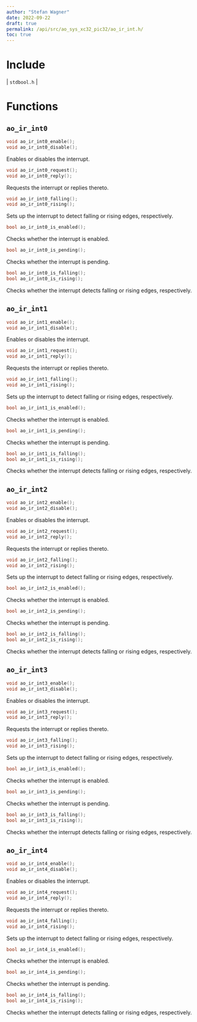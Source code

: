 ```yaml
---
author: "Stefan Wagner"
date: 2022-09-22
draft: true
permalink: /api/src/ao_sys_xc32_pic32/ao_ir_int.h/
toc: true
---
```


# Include

| `stdbool.h` |

# Functions

## `ao_ir_int0`

```c
void ao_ir_int0_enable();
void ao_ir_int0_disable();
```

Enables or disables the interrupt.

```c
void ao_ir_int0_request();
void ao_ir_int0_reply();
```

Requests the interrupt or replies thereto.

```c
void ao_ir_int0_falling();
void ao_ir_int0_rising();
```

Sets up the interrupt to detect falling or rising edges, respectively.

```c
bool ao_ir_int0_is_enabled();
```

Checks whether the interrupt is enabled.

```c
bool ao_ir_int0_is_pending();
```

Checks whether the interrupt is pending.

```c
bool ao_ir_int0_is_falling();
bool ao_ir_int0_is_rising();
```

Checks whether the interrupt detects falling or rising edges, respectively.

## `ao_ir_int1`

```c
void ao_ir_int1_enable();
void ao_ir_int1_disable();
```

Enables or disables the interrupt.

```c
void ao_ir_int1_request();
void ao_ir_int1_reply();
```

Requests the interrupt or replies thereto.

```c
void ao_ir_int1_falling();
void ao_ir_int1_rising();
```

Sets up the interrupt to detect falling or rising edges, respectively.

```c
bool ao_ir_int1_is_enabled();
```

Checks whether the interrupt is enabled.

```c
bool ao_ir_int1_is_pending();
```

Checks whether the interrupt is pending.

```c
bool ao_ir_int1_is_falling();
bool ao_ir_int1_is_rising();
```

Checks whether the interrupt detects falling or rising edges, respectively.

## `ao_ir_int2`

```c
void ao_ir_int2_enable();
void ao_ir_int2_disable();
```

Enables or disables the interrupt.

```c
void ao_ir_int2_request();
void ao_ir_int2_reply();
```

Requests the interrupt or replies thereto.

```c
void ao_ir_int2_falling();
void ao_ir_int2_rising();
```

Sets up the interrupt to detect falling or rising edges, respectively.

```c
bool ao_ir_int2_is_enabled();
```

Checks whether the interrupt is enabled.

```c
bool ao_ir_int2_is_pending();
```

Checks whether the interrupt is pending.

```c
bool ao_ir_int2_is_falling();
bool ao_ir_int2_is_rising();
```

Checks whether the interrupt detects falling or rising edges, respectively.

## `ao_ir_int3`

```c
void ao_ir_int3_enable();
void ao_ir_int3_disable();
```

Enables or disables the interrupt.

```c
void ao_ir_int3_request();
void ao_ir_int3_reply();
```

Requests the interrupt or replies thereto.

```c
void ao_ir_int3_falling();
void ao_ir_int3_rising();
```

Sets up the interrupt to detect falling or rising edges, respectively.

```c
bool ao_ir_int3_is_enabled();
```

Checks whether the interrupt is enabled.

```c
bool ao_ir_int3_is_pending();
```

Checks whether the interrupt is pending.

```c
bool ao_ir_int3_is_falling();
bool ao_ir_int3_is_rising();
```

Checks whether the interrupt detects falling or rising edges, respectively.

## `ao_ir_int4`

```c
void ao_ir_int4_enable();
void ao_ir_int4_disable();
```

Enables or disables the interrupt.

```c
void ao_ir_int4_request();
void ao_ir_int4_reply();
```

Requests the interrupt or replies thereto.

```c
void ao_ir_int4_falling();
void ao_ir_int4_rising();
```

Sets up the interrupt to detect falling or rising edges, respectively.

```c
bool ao_ir_int4_is_enabled();
```

Checks whether the interrupt is enabled.

```c
bool ao_ir_int4_is_pending();
```

Checks whether the interrupt is pending.

```c
bool ao_ir_int4_is_falling();
bool ao_ir_int4_is_rising();
```

Checks whether the interrupt detects falling or rising edges, respectively.
